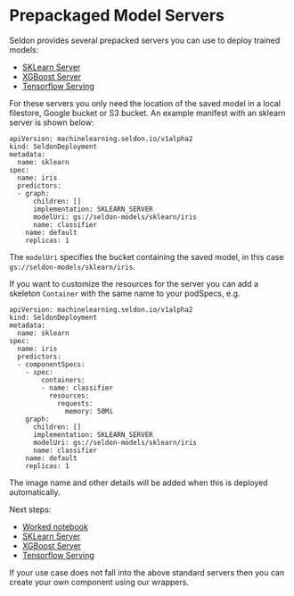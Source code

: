 # Prepackaged Model Servers

Seldon provides several prepacked servers you can use to deploy trained models:

 * [SKLearn Server](./sklearn.html)
 * [XGBoost Server](xgboost.html)
 * [Tensorflow Serving](tensorflow.html)


For these servers you only need the location of the saved model in a local filestore, Google bucket or S3 bucket. An example manifest with an sklearn server is shown below:

```
apiVersion: machinelearning.seldon.io/v1alpha2
kind: SeldonDeployment
metadata:
  name: sklearn
spec:
  name: iris
  predictors:
  - graph:
      children: []
      implementation: SKLEARN_SERVER
      modelUri: gs://seldon-models/sklearn/iris
      name: classifier
    name: default
    replicas: 1
```

The `modelUri` specifies the bucket containing the saved model, in this case `gs://seldon-models/sklearn/iris`.

If you want to customize the resources for the server you can add a skeleton `Container` with the same name to your podSpecs, e.g.

```
apiVersion: machinelearning.seldon.io/v1alpha2
kind: SeldonDeployment
metadata:
  name: sklearn
spec:
  name: iris
  predictors:
  - componentSpecs:
    - spec:
        containers:
        - name: classifier
          resources:
            requests:
              memory: 50Mi
    graph:
      children: []
      implementation: SKLEARN_SERVER
      modelUri: gs://seldon-models/sklearn/iris
      name: classifier
    name: default
    replicas: 1

```

The image name and other details will be added when this is deployed automatically.

Next steps:

   * [Worked notebook](../examples/server_examples.html)
   * [SKLearn Server](./sklearn.html)
   * [XGBoost Server](xgboost.html)
   * [Tensorflow Serving](tensorflow.html)

If your use case does not fall into the above standard servers then you can create your own component using our wrappers.

